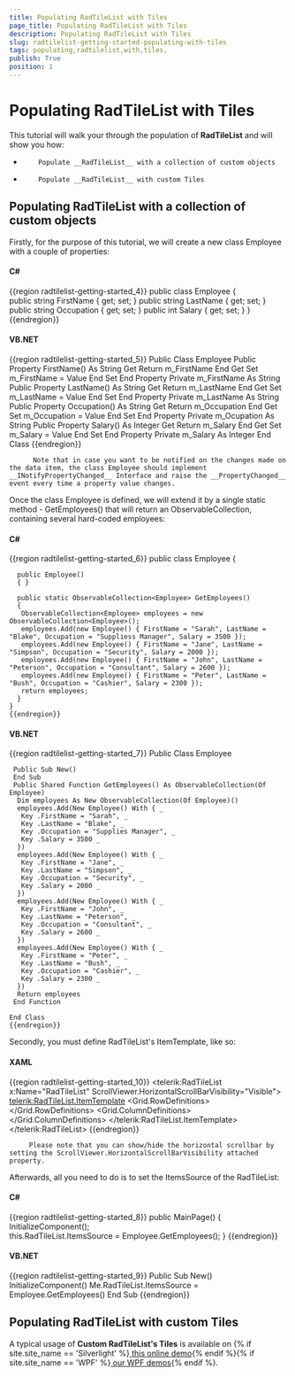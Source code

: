 ```yaml
---
title: Populating RadTileList with Tiles 
page_title: Populating RadTileList with Tiles 
description: Populating RadTileList with Tiles 
slug: radtilelist-getting-started-populating-with-tiles
tags: populating,radtilelist,with,tiles,
publish: True
position: 1
---
```


# Populating RadTileList with Tiles 



This tutorial will walk your through the population of __RadTileList__ and will show you how:

* 
          Populate __RadTileList__ with a collection of custom objects
        

* 
          Populate __RadTileList__ with custom Tiles
        

## Populating RadTileList with a collection of custom objects

Firstly, for the purpose of this tutorial, we will create a new class Employee with a couple of properties:

#### __C#__

{{region radtilelist-getting-started_4}}
	public class Employee 
	 {  
	  public string FirstName
	  {
	   get;
	   set;
	  }
	  public string LastName
	  {
	   get;
	   set;
	  }
	  public string Occupation
	  {
	   get;
	   set;
	  }
	  public int Salary
	  {
	   get;
	   set;
	  }
	 }
	{{endregion}}



#### __VB.NET__

{{region radtilelist-getting-started_5}}
	Public Class Employee
	 Public Property FirstName() As String
	  Get
	   Return m_FirstName
	  End Get
	  Set
	   m_FirstName = Value
	  End Set
	 End Property
	 Private m_FirstName As String
	 Public Property LastName() As String
	  Get
	   Return m_LastName
	  End Get
	  Set
	   m_LastName = Value
	  End Set
	 End Property
	 Private m_LastName As String
	 Public Property Occupation() As String
	  Get
	   Return m_Occupation
	  End Get
	  Set
	   m_Occupation = Value
	  End Set
	 End Property
	 Private m_Ocupation As String
	 Public Property Salary() As Integer
	  Get
	   Return m_Salary
	  End Get
	  Set
	   m_Salary = Value
	  End Set
	 End Property
	 Private m_Salary As Integer
	End Class
	{{endregion}}



>
          Note that in case you want to be notified on the changes made on the data item, the class Employee should implement __INotifyPropertyChanged__ Interface and raise the __PropertyChanged__ event every time a property value changes.
        

Once the class Employee is defined, we will extend it by a single static method - GetEmployees() that will return an ObservableCollection, containing several hard-coded employees:
        

#### __C#__

{{region radtilelist-getting-started_6}}
	public class Employee
	{
	
	  public Employee()
	  { }
	
	  public static ObservableCollection<Employee> GetEmployees()
	  {
	   ObservableCollection<Employee> employees = new ObservableCollection<Employee>();
	   employees.Add(new Employee() { FirstName = "Sarah", LastName = "Blake", Occupation = "Suppliess Manager", Salary = 3500 });
	   employees.Add(new Employee() { FirstName = "Jane", LastName = "Simpson", Occupation = "Security", Salary = 2000 });
	   employees.Add(new Employee() { FirstName = "John", LastName = "Peterson", Occupation = "Consultant", Salary = 2600 });
	   employees.Add(new Employee() { FirstName = "Peter", LastName = "Bush", Occupation = "Cashier", Salary = 2300 });
	   return employees;
	  }
	}
	{{endregion}}



#### __VB.NET__

{{region radtilelist-getting-started_7}}
	Public Class Employee
	
	 Public Sub New()
	 End Sub
	 Public Shared Function GetEmployees() As ObservableCollection(Of Employee)
	  Dim employees As New ObservableCollection(Of Employee)()
	  employees.Add(New Employee() With { _
	   Key .FirstName = "Sarah", _
	   Key .LastName = "Blake", _
	   Key .Occupation = "Supplies Manager", _
	   Key .Salary = 3500 _
	  })
	  employees.Add(New Employee() With { _
	   Key .FirstName = "Jane", _
	   Key .LastName = "Simpson", _
	   Key .Occupation = "Security", _
	   Key .Salary = 2000 _
	  })
	  employees.Add(New Employee() With { _
	   Key .FirstName = "John", _
	   Key .LastName = "Peterson", _
	   Key .Occupation = "Consultant", _
	   Key .Salary = 2600 _
	  })
	  employees.Add(New Employee() With { _
	   Key .FirstName = "Peter", _
	   Key .LastName = "Bush", _
	   Key .Occupation = "Cashier", _
	   Key .Salary = 2300 _
	  })
	  Return employees
	 End Function
	
	End Class
	{{endregion}}



Secondly, you must define RadTileList's ItemTemplate, like so:

#### __XAML__

{{region radtilelist-getting-started_10}}
	 <telerik:RadTileList x:Name="RadTileList" ScrollViewer.HorizontalScrollBarVisibility="Visible">
	            <telerik:RadTileList.ItemTemplate>
	                <DataTemplate>
	                    <Grid Background="#FF006AC1">
	                        <Grid.RowDefinitions>
	                            <RowDefinition />
	                            <RowDefinition />
	                            <RowDefinition />
	                            <RowDefinition />
	                        </Grid.RowDefinitions>
	                        <Grid.ColumnDefinitions>
	                            <ColumnDefinition/>
	                            <ColumnDefinition/>
	                        </Grid.ColumnDefinitions>
	                        <TextBlock Grid.Row="0" Grid.Column="0" Text="First Name"/>
	                        <TextBlock Grid.Row="0" Grid.Column="1" Text="{Binding FirstName}" />
	                        <TextBlock Grid.Row="1" Grid.Column="0" Text="Last Name"/>
	                        <TextBlock Grid.Row="1" Grid.Column="1" Text="{Binding LastName}" />
	                        <TextBlock Grid.Row="2" Grid.Column="0" Text="Occupation"/>
	                        <TextBlock Grid.Row="2" Grid.Column="1" Text="{Binding Occupation}" />
	                        <TextBlock Grid.Row="3" Grid.Column="0" Text="Salary"/>
	                        <TextBlock Grid.Row="3" Grid.Column="1" Text="{Binding Salary}" />
	                    </Grid>
	                </DataTemplate>
	            </telerik:RadTileList.ItemTemplate>
	        </telerik:RadTileList>
	{{endregion}}



>
         Please note that you can show/hide the horizontal scrollbar by setting the ScrollViewer.HorizontalScrollBarVisibility attached property.
        

Afterwards, all you need to do is to set the ItemsSource of the RadTileList:

#### __C#__

{{region radtilelist-getting-started_8}}
	public MainPage()
	  {
	   InitializeComponent();   
	   this.RadTileList.ItemsSource = Employee.GetEmployees();
	  }
	{{endregion}}



#### __VB.NET__

{{region radtilelist-getting-started_9}}
	Public Sub New()
	 InitializeComponent()
	        Me.RadTileList.ItemsSource = Employee.GetEmployees()
	End Sub
	{{endregion}}



## Populating RadTileList with custom Tiles

A typical usage of __Custom RadTileList's Tiles__ is available on
          {% if site.site_name == 'Silverlight' %}[ this online demo](http://demos.telerik.com/silverlight/#TileList/FirstLook){% endif %}{% if site.site_name == 'WPF' %}[ our WPF demos](http://demos.telerik.com/wpf/){% endif %}.
        
